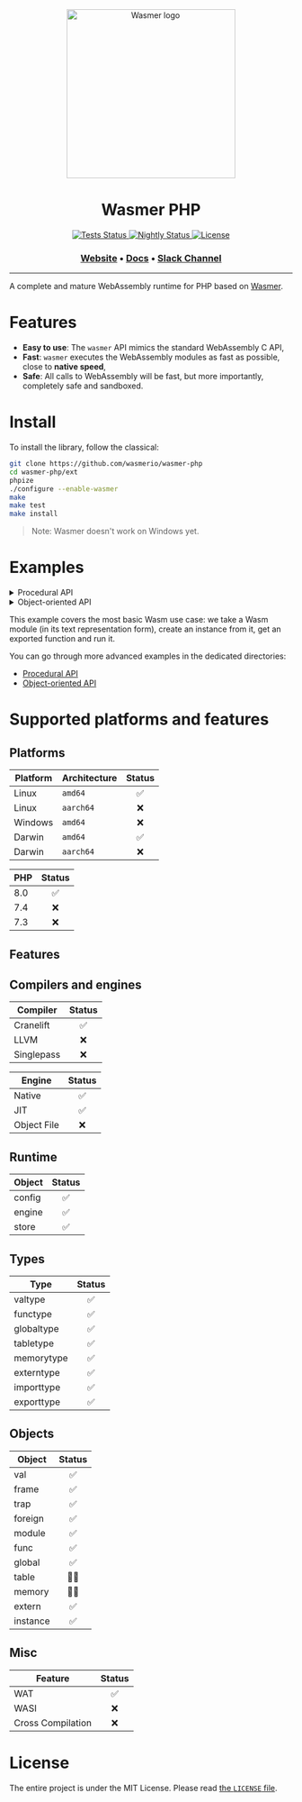 <div align="center">
  <a href="https://wasmer.io" target="_blank" rel="noopener noreferrer">
    <img width="300" src="https://raw.githubusercontent.com/wasmerio/wasmer/master/assets/logo.png" alt="Wasmer logo">
  </a>
  
  <h1>Wasmer PHP</h1>
  
  <p>
    <a href="https://github.com/wasmerio/wasmer-php/actions?query=workflow%3A%22Tests%22">
      <img src="https://github.com/wasmerio/wasmer-php/workflows/Tests/badge.svg" alt="Tests Status">
    </a>
    <a href="https://github.com/wasmerio/wasmer-php/actions?query=workflow%3A%22Nightly%22">
      <img src="https://github.com/wasmerio/wasmer-php/workflows/Nightly/badge.svg" alt="Nightly Status">
    </a>
    <a href="https://github.com/wasmerio/wasmer-php/blob/master/LICENSE">
      <img src="https://img.shields.io/github/license/wasmerio/wasmer-php.svg" alt="License">
    </a>
  </p>

  <h3>
    <a href="https://wasmer.io/">Website</a>
    <span> • </span>
    <a href="https://docs.wasmer.io">Docs</a>
    <span> • </span>
    <a href="https://slack.wasmer.io/">Slack Channel</a>
  </h3>

</div>

<hr/>

A complete and mature WebAssembly runtime for PHP based on [Wasmer].

[Wasmer]: https://github.com/wasmerio/wasmer

# Features

* **Easy to use**: The `wasmer` API mimics the standard WebAssembly C API,
* **Fast**: `wasmer` executes the WebAssembly modules as fast as possible, close to **native speed**,
* **Safe**: All calls to WebAssembly will be fast, but more importantly, completely safe and sandboxed.

# Install

To install the library, follow the classical:

```bash
git clone https://github.com/wasmerio/wasmer-php
cd wasmer-php/ext
phpize
./configure --enable-wasmer
make
make test
make install
```

> Note: Wasmer doesn't work on Windows yet.

# Examples

<details>
    <summary>Procedural API</summary>

```php
<?php 

declare(strict_types=1);

$engine = wasm_engine_new();
$store = wasm_store_new($engine);
$wasm = file_get_contents(__DIR__ . DIRECTORY_SEPARATOR . 'hello.wasm');
$module = wasm_module_new($store, $wasm);

function hello_callback() {
    echo 'Calling back...' . PHP_EOL;
    echo '> Hello World!' . PHP_EOL;

    return null;
}

$functype = wasm_functype_new(new Wasm\Vec\ValType(), new Wasm\Vec\ValType());
$func = wasm_func_new($store, $functype, 'hello_callback');
wasm_functype_delete($functype);

$extern = wasm_func_as_extern($func);
$externs = new Wasm\Vec\Extern([$extern]);
$instance = wasm_instance_new($store, $module, $externs);

wasm_func_delete($func);

$exports = wasm_instance_exports($instance);
$run = wasm_extern_as_func($exports[0]);

wasm_module_delete($module);
wasm_instance_delete($instance);

$results = wasm_func_call($run, new Wasm\Vec\Val());

wasm_store_delete($store);
wasm_engine_delete($engine);
```
</details>

<details>
    <summary>Object-oriented API</summary>

```php
<?php

declare(strict_types=1);

use Wasm;

require_once __DIR__.'/../vendor/autoload.php';

$engine = Wasm\Engine::new();
$store = Wasm\Store::new($engine);

$wasm = file_get_contents(__DIR__.DIRECTORY_SEPARATOR.'hello.wasm');

$module = Wasm\Module::new($store, $wasm);

function hello_callback()
{
    echo 'Calling back...'.PHP_EOL;
    echo '> Hello World!'.PHP_EOL;

    return null;
}

$functype = Wasm\Functype::new(new Wasm\Vec\ValType(), new Wasm\Vec\ValType());
$func = Wasm\Module\Func::new($store, $functype, 'hello_callback');

$extern = $func->asExtern();
$externs = new Wasm\Vec\Extern([$extern->inner()]);
$instance = Wasm\Module\Instance::new($store, $module, $externs);

$exports = $instance->exports();
$run = $exports[0]->asFunc();

$args = new Wasm\Vec\Val();
$results = $run($args);
```
</details>

This example covers the most basic Wasm use case: we take a Wasm module (in its text representation form), create
an instance from it, get an exported function and run it.

You can go through more advanced examples in the dedicated directories:
* [Procedural API]
* [Object-oriented API]

[Object-oriented API]: examples
[Procedural API]: ext/examples

# Supported platforms and features

## Platforms

| Platform | Architecture | Status |
|----------|--------------|:------:|
| Linux    | `amd64`      | ✅      |
| Linux    | `aarch64`    | ❌      |
| Windows  | `amd64`      | ❌      |
| Darwin   | `amd64`      | ✅      |
| Darwin   | `aarch64`    | ❌      |

| PHP | Status |
|-----|:------:|
| 8.0 | ✅      |
| 7.4 | ❌      |
| 7.3 | ❌      |

## Features

## Compilers and engines

| Compiler   | Status |
|------------|:------:|
| Cranelift  | ✅      |
| LLVM       | ❌      |
| Singlepass | ❌      |

| Engine      | Status |
|-------------|:------:|
| Native      | ✅      |
| JIT         | ✅      | 
| Object File | ❌      |

## Runtime

| Object      | Status |
|-------------|:------:|
| config      | ✅      |
| engine      | ✅      | 
| store       | ✅      |

## Types

| Type       | Status |
|------------|:------:|
| valtype    | ✅      |
| functype   | ✅      |
| globaltype | ✅      |
| tabletype  | ✅      |
| memorytype | ✅      |
| externtype | ✅      |
| importtype | ✅      |
| exporttype | ✅      |

## Objects

| Object | Status |
|----------|:------:|
| val      | ✅      |
| frame    | ✅      |
| trap     | ✅      |
| foreign  | ✅      |
| module   | ✅      |
| func     | ✅      |
| global   | ✅      |
| table    | 🧑‍💻      |
| memory   | 🧑‍💻      |
| extern   | ✅      |
| instance | ✅      |

## Misc

| Feature           | Status |
|-------------------|:------:|
| WAT               | ✅      |
| WASI              | ❌      |
| Cross Compilation | ❌      |

# License

The entire project is under the MIT License. Please read [the
`LICENSE` file][license].


[license]: https://github.com/wasmerio/wasmer/blob/master/LICENSE
